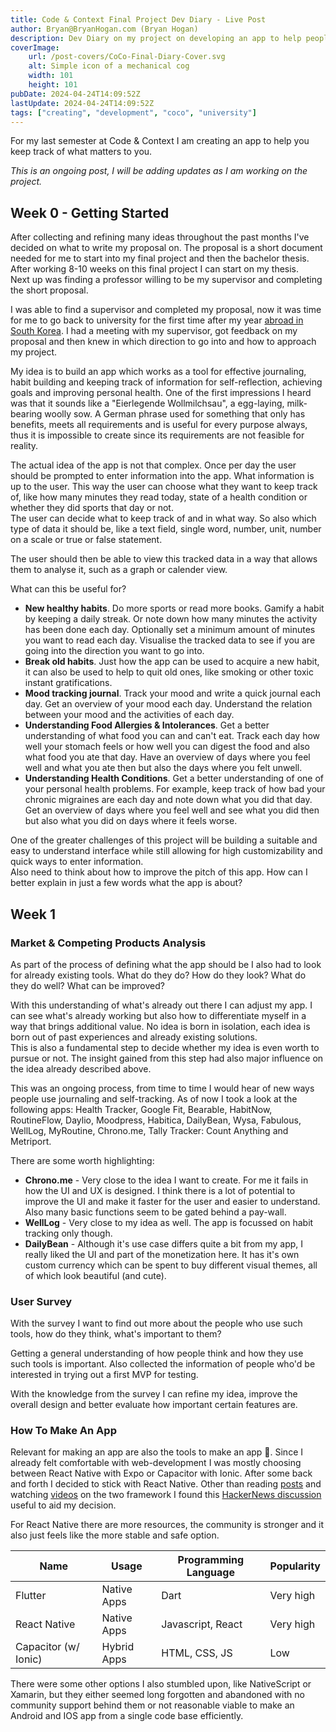```yaml
---
title: Code & Context Final Project Dev Diary - Live Post
author: Bryan@BryanHogan.com (Bryan Hogan)
description: Dev Diary on my project on developing an app to help people keep track of what matters to them.
coverImage:
    url: /post-covers/CoCo-Final-Diary-Cover.svg
    alt: Simple icon of a mechanical cog
    width: 101
    height: 101
pubDate: 2024-04-24T14:09:52Z
lastUpdate: 2024-04-24T14:09:52Z
tags: ["creating", "development", "coco", "university"]
---
```


For my last semester at Code & Context I am creating an app to help you keep track of what matters to you.

*This is an ongoing post, I will be adding updates as I am working on the project.*

## Week 0 - Getting Started

After collecting and refining many ideas throughout the past months I've decided on what to write my proposal on. The proposal is a short document needed for me to start into my final project and then the bachelor thesis. After working 8-10 weeks on this final project I can start on my thesis.  
Next up was finding a professor willing to be my supervisor and completing the short proposal.

I was able to find a supervisor and completed my proposal, now it was time for me to go back to university for the first time after my year [abroad in South Korea](/blog/hanyang-erica-exchange). I had a meeting with my supervisor, got feedback on my proposal and then knew in which direction to go into and how to approach my project.

My idea is to build an app which works as a tool for effective journaling, habit building and keeping track of information for self-reflection, achieving goals and improving personal health. One of the first impressions I heard was that it sounds like a "Eierlegende Wollmilchsau", a egg-laying, milk-bearing woolly sow. A German phrase used for something that only has benefits, meets all requirements and is useful for every purpose always, thus it is impossible to create since its requirements are not feasible for reality.

The actual idea of the app is not that complex. Once per day the user should be prompted to enter information into the app. What information is up to the user. This way the user can choose what they want to keep track of, like how many minutes they read today, state of a health condition or whether they did sports that day or not.  
The user can decide what to keep track of and in what way. So also which type of data it should be, like a text field, single word, number, unit, number on a scale or true or false statement.

The user should then be able to view this tracked data in a way that allows them to analyse it, such as a graph or calender view.

What can this be useful for?  

- **New healthy habits**. Do more sports or read more books. Gamify a habit by keeping a daily streak. Or note down how many minutes the activity has been done each day. Optionally set a minimum amount of minutes you want to read each day. Visualise the tracked data to see if you are going into the direction you want to go into. 
- **Break old habits**. Just how the app can be used to acquire a new habit, it can also be used to help to quit old ones, like smoking or other toxic instant gratifications.
- **Mood tracking journal**. Track your mood and write a quick journal each day. Get an overview of your mood each day. Understand the relation between your mood and the activities of each day.
- **Understanding Food Allergies & Intolerances**. Get a better understanding of what food you can and can't eat. Track each day how well your stomach feels or how well you can digest the food and also what food you ate that day. Have an overview of days where you feel well and what you ate then but also the days where you felt unwell.
- **Understanding Health Conditions**. Get a better understanding of one of your personal health problems. For example, keep track of how bad your chronic migraines are each day and note down what you did that day. Get an overview of days where you feel well and see what you did then but also what you did on days where it feels worse.

One of the greater challenges of this project will be building a suitable and easy to understand interface while still allowing for high customizability and quick ways to enter information.  
Also need to think about how to improve the pitch of this app. How can I better explain in just a few words what the app is about?

## Week 1

### Market & Competing Products Analysis

As part of the process of defining what the app should be I also had to look for already existing tools. What do they do? How do they look? What do they do well? What can be improved? 

With this understanding of what's already out there I can adjust my app. I can see what's already working but also how to differentiate myself in a way that brings additional value. No idea is born in isolation, each idea is born out of past experiences and already existing solutions.  
This is also a fundamental step to decide whether my idea is even worth to pursue or not.
The insight gained from this step had also major influence on the idea already described above.

This was an ongoing process, from time to time I would hear of new ways people use journaling and self-tracking. As of now I took a look at the following apps: Health Tracker, Google Fit, Bearable, HabitNow, RoutineFlow, Daylio, Moodpress, Habitica, DailyBean, Wysa, Fabulous, WellLog, MyRoutine, Chrono.me, Tally Tracker: Count Anything and Metriport.

There are some worth highlighting:
- **Chrono.me** - Very close to the idea I want to create. For me it fails in how the UI and UX is designed. I think there is a lot of potential to improve the UI and make it faster for the user and easier to understand. Also many basic functions seem to be gated behind a pay-wall.
- **WellLog** - Very close to my idea as well. The app is focussed on habit tracking only though.
- **DailyBean** - Although it's use case differs quite a bit from my app, I really liked the UI and part of the monetization here. It has it's own custom currency which can be spent to buy different visual themes, all of which look beautiful (and cute).

### User Survey
With the survey I want to find out more about the people who use such tools, how do they think, what's important to them?

Getting a general understanding of how people think and how they use such tools is important. Also collected the information of people who'd be interested in trying out a first MVP for testing.

With the knowledge from the survey I can refine my idea, improve the overall design and better evaluate how important certain features are.

### How To Make An App
Relevant for making an app are also the tools to make an app 🤯. Since I already felt comfortable with web-development I was mostly choosing between React Native with Expo or Capacitor with Ionic. After some back and forth I decided to stick with React Native. Other than reading [posts](https://capgo.app/blog/comparing-react-native-vs-capacitor/) and watching [videos](https://youtu.be/-tTVYqyNZas) on the two framework I found this [HackerNews discussion](https://news.ycombinator.com/item?id=38500146) useful to aid my decision.

For React Native there are more resources, the community is stronger and it also just feels like the more stable and safe option.

| Name | Usage | Programming Language | Popularity |
| --- | --- | --- | --- |
| Flutter | Native Apps | Dart | Very high |
| React Native | Native Apps | Javascript, React | Very high |
| Capacitor (w/ Ionic) | Hybrid Apps | HTML, CSS, JS | Low |

There were some other options I also stumbled upon, like NativeScript or Xamarin, but they either seemed long forgotten and abandoned with no community support behind them or not reasonable viable to make an Android and IOS app from a single code base efficiently.